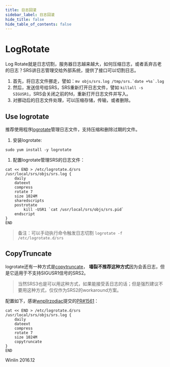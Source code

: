 ```yaml
---
title: 日志回滚
sidebar_label: 日志回滚
hide_title: false
hide_table_of_contents: false
---
```


# LogRotate

Log Rotate就是日志切割，服务器日志越来越大，如何压缩日志，或者丢弃古老的日志？SRS讲日志管理交给外部系统，提供了接口可以切割日志。

1. 首先，将日志文件挪走，譬如：```mv objs/srs.log /tmp/srs.`date +%s`.log```
1. 然后，发送信号给SRS，SRS重新打开日志文件，譬如 `killall -s SIGUSR1`，SRS会关闭之前的fd，重新打开日志文件并写入。
1. 对挪动后的日志文件处理，可以压缩存储，传输，或者删除。

## Use logrotate

推荐使用程序[logrotate](https://www.jianshu.com/p/ec7f1626a3d3)管理日志文件，支持压缩和删除过期的文件。

1. 安装logrotate:

```
sudo yum install -y logrotate
```

1. 配置logrotate管理SRS的日志文件：

```
cat << END > /etc/logrotate.d/srs
/usr/local/srs/objs/srs.log {
    daily
    dateext
    compress
    rotate 7
    size 1024M
    sharedscripts
    postrotate
        kill -USR1 `cat /usr/local/srs/objs/srs.pid`
    endscript
}
END
```

> 备注：可以手动执行命令触发日志切割 `logrotate -f /etc/logrotate.d/srs`

## CopyTruncate

logrotate还有一种方式是[copytruncate](https://unix.stackexchange.com/questions/475524/how-copytruncate-actually-works)，
**墙裂不推荐这种方式**因为会丢日志，但是它适用于不支持SIGUSR1信号的SRS2。

> 当然SRS3也是可以用这种方式，如果能接受丢日志的话；但是强烈建议不要用这种方式，仅仅作为SRS2的workaround方案。

配置如下，感谢[wnpllrzodiac](https://github.com/wnpllrzodiac)提交的[PR#1561](https://github.com/ossrs/srs/pull/1561#issuecomment-571408173)：

```
cat << END > /etc/logrotate.d/srs
/usr/local/srs/objs/srs.log {
    daily
    dateext
    compress
    rotate 7
    size 1024M
    copytruncate
}
END
```

Winlin 2016.12